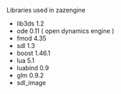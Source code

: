 Libraries used in zazengine
  * lib3ds 1.2
  * ode 0.11 ( open dynamics engine )
  * fmod 4.35
  * sdl 1.3
  * boost 1.46.1
  * lua 5.1
  * luabind 0.9
  * glm 0.9.2
  * sdl\_image
